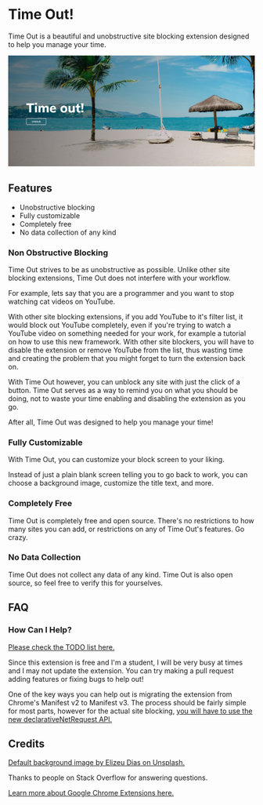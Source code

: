 # Time Out!

Time Out is a beautiful and unobstructive site blocking extension designed to help you manage your time.

![Time Out Preview](assets/timeOutPreview.jpg)

## Features

- Unobstructive blocking
- Fully customizable
- Completely free
- No data collection of any kind

### Non Obstructive Blocking

Time Out strives to be as unobstructive as possible. Unlike other site blocking extensions, Time Out does not interfere with your workflow.

For example, lets say that you are a programmer and you want to stop watching cat videos on YouTube.

With other site blocking extensions, if you add YouTube to it's filter list, it would block out YouTube completely, even if you're trying to watch a YouTube video on something needed for your work, for example a tutorial on how to use this new framework. With other site blockers, you will have to disable the extension or remove YouTube from the list, thus wasting time and creating the problem that you might forget to turn the extension back on.

With Time Out however, you can unblock any site with just the click of a button. Time Out serves as a way to remind you on what you should be doing, not to waste your time enabling and disabling the extension as you go.

After all, Time Out was designed to help you manage your time!

### Fully Customizable

With Time Out, you can customize your block screen to your liking.

Instead of just a plain blank screen telling you to go back to work, you can choose a background image, customize the title text, and more.

### Completely Free

Time Out is completely free and open source. There's no restrictions to how many sites you can add, or restrictions on any of Time Out's features. Go crazy.

### No Data Collection

Time Out does not collect any data of any kind. Time Out is also open source, so feel free to verify this for yourselves.

## FAQ

### How Can I Help?

[Please check the TODO list here.](TODO.md)

Since this extension is free and I'm a student, I will be very busy at times and I may not update the extension. You can try making a pull request adding features or fixing bugs to help out!

One of the key ways you can help out is migrating the extension from Chrome's Manifest v2 to Manifest v3. The process should be fairly simple for most parts, however for the actual site blocking, [you will have to use the new declarativeNetRequest API.](https://developer.chrome.com/docs/extensions/reference/declarativeNetRequest/)

## Credits

[Default background image by Elizeu Dias on Unsplash.](https://unsplash.com/photos/RN6ts8IZ4_0)

Thanks to people on Stack Overflow for answering questions.

[Learn more about Google Chrome Extensions here.](https://developer.chrome.com/docs/extensions/)